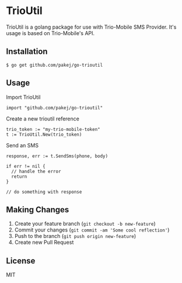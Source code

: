 # TrioUtil

TrioUtil is a golang package for use with Trio-Mobile SMS Provider. It's usage is based on Trio-Mobile's API.

## Installation

```
$ go get github.com/pakej/go-trioutil
```

## Usage

Import TrioUtil
```
import "github.com/pakej/go-trioutil"
```

Create a new trioutil reference
```
trio_token := "my-trio-mobile-token"
t := TrioUtil.New(trio_token)
```

Send an SMS
```
response, err := t.SendSms(phone, body)

if err != nil {
  // handle the error
  return
}

// do something with response
```

## Making Changes
1. Create your feature branch (`git checkout -b new-feature`)
2. Commit your changes (`git commit -am 'Some cool reflection'`)
3. Push to the branch (`git push origin new-feature`)
4. Create new Pull Request

## License
MIT
